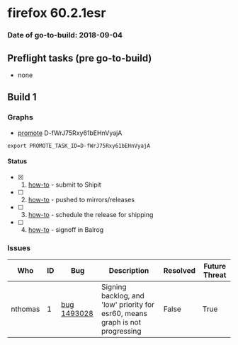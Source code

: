 # firefox 60.2.1esr

### Date of go-to-build: 2018-09-04

## Preflight tasks (pre go-to-build)
- none

## Build 1  

### Graphs
* [promote](https://tools.taskcluster.net/push-inspector/#/D-fWrJ75Rxy61bEHnVyajA) D-fWrJ75Rxy61bEHnVyajA
```
export PROMOTE_TASK_ID=D-fWrJ75Rxy61bEHnVyajA
```


#### Status
- [x] 1.  [how-to](https://wiki.mozilla.org/Release:Release_Automation_on_Mercurial:Starting_a_Release#Submit_to_Ship_It)  - submit to Shipit
- [ ] 2.  [how-to](https://github.com/mozilla-releng/releasewarrior-2.0/blob/master/docs/release-promotion/desktop/howto.md#push-artifacts-to-releases-directory)  - pushed to mirrors/releases
- [ ] 3.  [how-to](https://github.com/mozilla-releng/releasewarrior-2.0/blob/master/docs/release-promotion/desktop/howto.md#ship-the-release)  - schedule the release for shipping
- [ ] 4.  [how-to](https://github.com/mozilla-releng/releasewarrior-2.0/blob/master/docs/release-promotion/desktop/howto.md#obtain-sign-offs-for-changes)  - signoff in Balrog

### Issues
| Who                 | ID               | Bug                                                                 | Description                | Resolved                | Future Threat                |
| ------------------- | ---------------- | ------------------------------------------------------------------- | -------------------------- | ----------------------- | ---------------------------- |
| nthomas  | 1 | [bug 1493028](https://bugzil.la/1493028)        | Signing backlog, and 'low' priority for esr60, means graph is not progressing | False | True |

